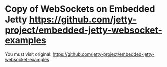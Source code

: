 # Copy of WebSockets on Embedded Jetty https://github.com/jetty-project/embedded-jetty-websocket-examples

You must visit original:
https://github.com/jetty-project/embedded-jetty-websocket-examples

